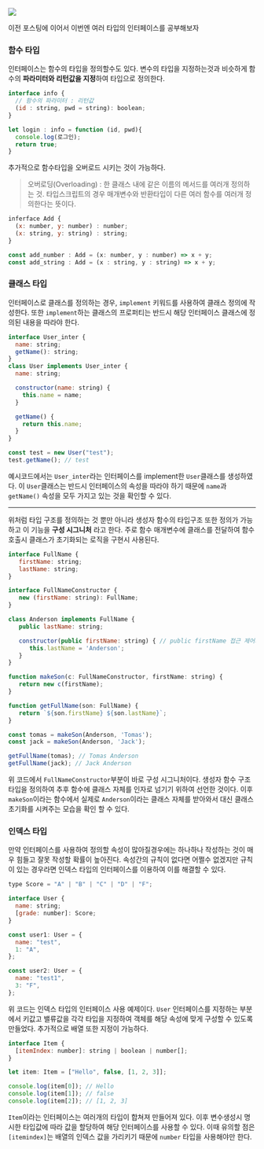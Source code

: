 ![](https://velog.velcdn.com/images/cnffjd95/post/161ceaea-b99b-46b9-8a4d-3aed73562ba3/image.webp)

이전 포스팅에 이어서 이번엔 여러 타입의 인터페이스를 공부해보자

### 함수 타입

인터페이스는 함수의 타입을 정의할수도 있다.
변수의 타입을 지정하는것과 비슷하게 함수의 **파라미터와 리턴값을 지정**하여 타입으로 정의한다.

```javascript
interface info {
  // 함수의 파라미터 : 리턴값
  (id : string, pwd = string): boolean;
}

let login : info = function (id, pwd){
  console.log(로그인);
  return true;
}
```

추가적으로 함수타입을 오버로드 시키는 것이 가능하다.

> 오버로딩(Overloading) : 한 클래스 내에 같은 이름의 메서드를 여러개 정의하는 것.
> 타입스크립트의 경우 매개변수와 반환타입이 다른 여러 함수를 여러개 정의한다는 뜻이다.

```javascript
inferface Add {
  (x: number, y: number) : number;
  (x: string, y: string) : string;
}

const add_number : Add = (x: number, y : number) => x + y;
const add_string : Add = (x : string, y : string) => x + y;
```

### 클래스 타입

인터페이스로 클래스를 정의하는 경우, `implement` 키워드를 사용하여 클래스 정의에 작성한다.
또한 `implement`하는 클래스의 프로퍼티는 반드시 해당 인터페이스 클래스에 정의된 내용을 따라야 한다.

```javascript
interface User_inter {
  name: string;
  getName(): string;
}
class User implements User_inter {
  name: string;

  constructor(name: string) {
    this.name = name;
  }

  getName() {
    return this.name;
  }
}

const test = new User("test");
test.getName(); // test
```

예시코드에서는 `User_inter`라는 인터페이스를 implement한 `User`클래스를 생성하였다. 이 `User`클래스는 반드시 인터페이스의 속성을 따라야 하기 때문에 `name`과 `getName()` 속성을 모두 가지고 있는 것을 확인할 수 있다.

---

위처럼 타입 구조를 정의하는 것 뿐만 아니라 생성자 함수의 타입구조 또한 정의가 가능하고 이 기능을 **구성 시그니처** 라고 한다.
주로 함수 매개변수에 클래스를 전달하여 함수 호출시 클래스가 초기화되는 로직을 구현시 사용된다.

```javascript
interface FullName {
   firstName: string;
   lastName: string;
}

interface FullNameConstructor {
   new (firstName: string): FullName;
}

class Anderson implements FullName {
   public lastName: string;

   constructor(public firstName: string) { // public firstName 접근 제어자로 선언해서 자동으로 this.firstName으로 만들어줌
      this.lastName = 'Anderson';
   }
}

function makeSon(c: FullNameConstructor, firstName: string) {
   return new c(firstName);
}

function getFullName(son: FullName) {
   return `${son.firstName} ${son.lastName}`;
}

const tomas = makeSon(Anderson, 'Tomas');
const jack = makeSon(Anderson, 'Jack');

getFullName(tomas); // Tomas Anderson
getFullName(jack); // Jack Anderson
```

위 코드에서 `FullNameConstructor`부분이 바로 구성 시그니처이다.
생성자 함수 구조타입을 정의하여 추후 함수에 클래스 자체를 인자로 넘기기 위하여 선언한 것이다. 이후 `makeSon`이라는 함수에서 실제로 `Anderson`이라는 클래스 자체를 받아와서 대신 클래스 초기화를 시켜주는 모습을 확인 할 수 있다.

### 인덱스 타입

만약 인터페이스를 사용하여 정의할 속성이 많아질경우에는 하나하나 작성하는 것이 매우 힘들고 잘못 작성할 확률이 높아진다. 속성간의 규칙이 없다면 어쩔수 없겠지만 규칙이 있는 경우라면 인덱스 타입의 인터페이스를 이용하여 이를 해결할 수 있다.

```javascript
type Score = "A" | "B" | "C" | "D" | "F";

interface User {
  name: string;
  [grade: number]: Score;
}

const user1: User = {
  name: "test",
  1: "A",
};

const user2: User = {
  name: "test1",
  3: "F",
};
```

위 코드는 인덱스 타입의 인터페이스 사용 예제이다.
`User` 인터페이스를 지정하는 부분에서 키값고 밸류값을 각각 타입을 지정하여 객체를 해당 속성에 맞게 구성할 수 있도록 만들었다.
추가적으로 배열 또한 지정이 가능하다.

```javascript
interface Item {
  [itemIndex: number]: string | boolean | number[];
}

let item: Item = ["Hello", false, [1, 2, 3]];

console.log(item[0]); // Hello
console.log(item[1]); // false
console.log(item[2]); // [1, 2, 3]
```

`Item`이라는 인터페이스는 여러개의 타입이 합쳐져 만들어져 있다. 이후 변수생성시 명시한 타입값에 따라 값을 할당하여 해당 인터페이스를 사용할 수 있다. 이때 유의할 점은 `[itemindex]`는 배열의 인덱스 값을 가리키기 때문에 `number` 타입을 사용해야만 한다.
